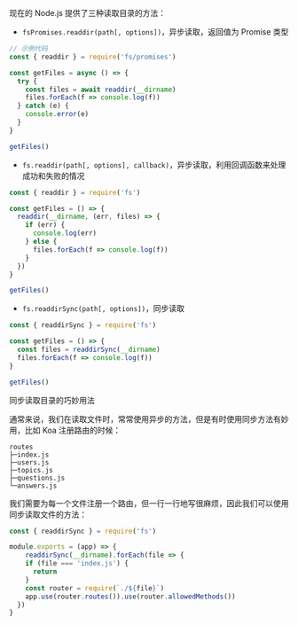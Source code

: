 现在的 Node.js 提供了三种读取目录的方法：

- `fsPromises.readdir(path[, options])`，异步读取，返回值为 Promise 类型

```js
// 示例代码
const { readdir } = require('fs/promises')

const getFiles = async () => {
  try {
    const files = await readdir(__dirname)
    files.forEach(f => console.log(f))
  } catch (e) {
    console.error(e)
  }
}

getFiles()
```

- `fs.readdir(path[, options], callback)`，异步读取，利用回调函数来处理成功和失败的情况

```js
const { readdir } = require('fs')

const getFiles = () => {
  readdir(__dirname, (err, files) => {
    if (err) {
      console.log(err)
    } else {
      files.forEach(f => console.log(f))
    }
  })
}

getFiles()
```

- `fs.readdirSync(path[, options])`，同步读取

```js
const { readdirSync } = require('fs')

const getFiles = () => {
  const files = readdirSync(__dirname)
  files.forEach(f => console.log(f))
}

getFiles()
```

同步读取目录的巧妙用法

通常来说，我们在读取文件时，常常使用异步的方法，但是有时使用同步方法有妙用，比如 Koa 注册路由的时候：

```
routes
├─index.js
├─users.js
├─topics.js
├─questions.js
└─answers.js
```

我们需要为每一个文件注册一个路由，但一行一行地写很麻烦，因此我们可以使用同步读取文件的方法：

```js
const { readdirSync } = require('fs')

module.exports = (app) => {
	readdirSync(__dirname).forEach(file => {
  	if (file === 'index.js') {
      return
    }
    const router = require(`./${file}`)
    app.use(router.routes()).use(router.allowedMethods())
  })
}
```
